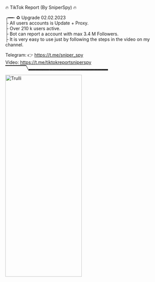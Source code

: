 🔥 TikTok Report (By SniperSpy) 🔥 
       <br>
       
╭━━╴♻️ Upgrade 02.02.2023
<br>
├  All users accounts is Update + Proxy.
<br>
├  Over 210 k users active. 
<br>
├  Bot can report a account with max 3.4 M Followers.
<br>
├  It is very easy to use just by following the steps in the video on my channel.
<br>

 
 Telegram: 👉  https://t.me/sniper_spy
 <br>
 Video: https://t.me/tiktokreportsniperspy
 <br>
▔▔▔▔▔▔╲▂▂▂▂▂▂▂▂▂▂▂▂▂▂▂▂▂▂▂▂▂▂▂


<img src="https://i.postimg.cc/Fs83wpS3/tiktoksniperspy.jpg" alt="Trulli" width="239" height="632">
